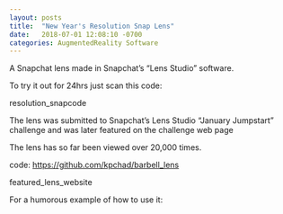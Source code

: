 ```yaml
---
layout: posts
title:  "New Year's Resolution Snap Lens"
date:   2018-07-01 12:08:10 -0700
categories: AugmentedReality Software
---
```

A Snapchat lens made in Snapchat’s “Lens Studio” software.

To try it out for 24hrs just scan this code:

resolution_snapcode

The lens was submitted to Snapchat’s Lens Studio “January Jumpstart” challenge and was later featured on the challenge web page

The lens has so far been viewed over 20,000 times.

code: https://github.com/kpchad/barbell_lens

 

featured_lens_website

For a humorous example of how to use it:

